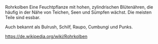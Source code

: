 Rohrkolben
Eine Feuchtpflanze mit hohen, zylindrischen Blütenähren, die häufig in der Nähe von Teichen, Seen und Sümpfen wächst. Die meisten Teile sind essbar.

Auch bekannt als Bulrush, Schilf, Raupo, Cumbungi und Punks.

https://de.wikipedia.org/wiki/Rohrkolben
